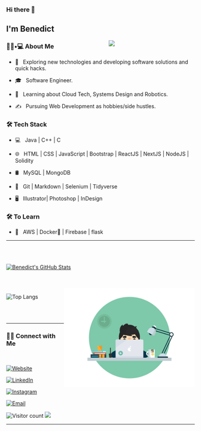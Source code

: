 <!-- ### Hi there 👋 -->

<!--
**Benedict-Kpaduwa/Benedict-Kpaduwa** is a ✨ _special_ ✨ repository because its `README.md` (this file) appears on your GitHub profile.

Here are some ideas to get you started:

- 🔭 I’m currently working on ...
- 🌱 I’m currently learning ...
- 👯 I’m looking to collaborate on ...
- 🤔 I’m looking for help with ...
- 💬 Ask me about ...
- 📫 How to reach me: ...
- 😄 Pronouns: ...
- ⚡ Fun fact: ...
-->


### Hi there 👋<h2> I'm Benedict</h2>

<img align='right' src="https://media.giphy.com/media/M9gbBd9nbDrOTu1Mqx/giphy.gif" width="230">

<h3> 👨🏻•💻 About Me </h3>



- 🤔 &nbsp; Exploring new technologies and developing software solutions and quick hacks.

- 🎓 &nbsp; Software Engineer.

- 🌱 &nbsp; Learning about Cloud Tech, Systems Design and Robotics.

- ✍️ &nbsp; Pursuing Web Development as hobbies/side hustles.



<h3>🛠 Tech Stack</h3>



- 💻 &nbsp; Java | C++ | C 

- 🌐 &nbsp; HTML | CSS | JavaScript | Bootstrap | ReactJS | NextJS | NodeJS | Solidity



- 🛢 &nbsp; MySQL | MongoDB

- 🔧 &nbsp; Git | Markdown | Selenium | Tidyverse

- 🖥 &nbsp; Illustrator| Photoshop | InDesign





<h3>🛠 To Learn</h3>

- 🔧 &nbsp; AWS | Docker🐳 | Firebase | flask

<hr>



<br/><br/>

[![Benedict's GitHub Stats](https://github-readme-stats.vercel.app/api?username=Benedict-Kpaduwa&show_icons=true)](https://github.com/Benedict-Kpaduwa)

<br/>

<br/>

<img src="https://github.com/nirala69/nirala69/blob/master/70804f7e25b11f29db904f2fa7b4cd9d.gif" width="350" align='right'>

![Top Langs](https://github-readme-stats.vercel.app/api/top-langs/?username=Benedict-Kpaduwa&show_icons=true)

<br><br>



<hr>



<h3> 🤝🏻 Connect with Me </h3>

<br>



<p align="center">

<a href="https://benedictkpaduwa.netlify.app/"><img alt="Website" src="https://img.shields.io/badge/benedictkpaduwa.netlify.app-black?style=flat-square&logo=google-chrome"></a>

<a href="https://www.linkedin.com/in/benedict-kpaduwa-c-7a6010164/"><img alt="LinkedIn" src="https://img.shields.io/badge/LinkedIn-BenedictKpaduwa-blue?style=flat-square&logo=linkedin"></a>

<a href="https://www.instagram.com/benedict__k/?hl=en"><img alt="Instagram" src="https://img.shields.io/badge/Instagram-benedict__k-black?style=flat-square&logo=instagram"></a>

<a href="mailto:benedictkpaduwa@gmail.com"><img alt="Email" src="https://img.shields.io/badge/Email-benedictkpaduwa@gmail.com-blue?style=flat-square&logo=gmail"></a>

</p>





![Visitor count](https://visitor-badge.laobi.icu/badge?page_id=Benedict-Kpaduwa.Benedict-Kpaduwa)   <img src="https://media.giphy.com/media/dxn6fRlTIShoeBr69N/giphy.gif" width="30">





<hr>


